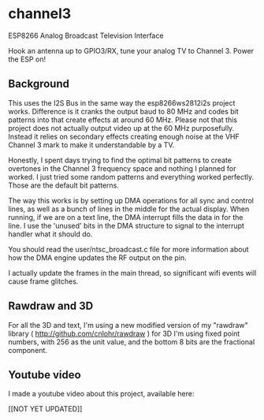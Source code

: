 # channel3

ESP8266 Analog Broadcast Television Interface

Hook an antenna up to GPIO3/RX, tune your analog TV to Channel 3.  Power the ESP on!

## Background

This uses the I2S Bus in the same way the esp8266ws2812i2s project works.  Difference is it cranks the output baud to 80 MHz and codes bit patterns into that create effects at around 60 MHz.  Please not that this project does not actually output video up at the 60 MHz purposefully.  Instead it relies on secondary effects creating enough noise at the VHF Channel 3 mark to make it understandable by a TV.

Honestly, I spent days trying to find the optimal bit patterns to create overtones in the Channel 3 frequency space and nothing I planned for worked.  I just tried some random patterns and everything worked perfectly.  Those are the default bit patterns.

The way this works is by setting up DMA operations for all sync and control lines, as well as a bunch of lines in the middle for the actual display.  When running, if we are on a text line, the DMA interrupt fills the data in for the line.  I use the 'unused' bits in the DMA structure to signal to the interrupt handler what it should do.

You should read the user/ntsc_broadcast.c file for more information about how the DMA engine updates the RF output on the pin.

I actually update the frames in the main thread, so significant wifi events will cause frame glitches. 

## Rawdraw and 3D

For all the 3D and text, I'm using a new modified version of my "rawdraw" library ( http://github.com/cnlohr/rawdraw ) for 3D I'm using fixed point numbers, with 256 as the unit value, and the bottom 8 bits are the fractional component.

## Youtube video

I made a youtube video about this project, available here:

[[NOT YET UPDATED]]
